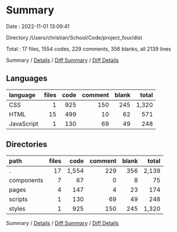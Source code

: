 # Summary

Date : 2022-11-01 13:09:41

Directory /Users/christian/School/Code/project_four/dist

Total : 17 files,  1554 codes, 229 comments, 356 blanks, all 2139 lines

Summary / [Details](details.md) / [Diff Summary](diff.md) / [Diff Details](diff-details.md)

## Languages
| language | files | code | comment | blank | total |
| :--- | ---: | ---: | ---: | ---: | ---: |
| CSS | 1 | 925 | 150 | 245 | 1,320 |
| HTML | 15 | 499 | 10 | 62 | 571 |
| JavaScript | 1 | 130 | 69 | 49 | 248 |

## Directories
| path | files | code | comment | blank | total |
| :--- | ---: | ---: | ---: | ---: | ---: |
| . | 17 | 1,554 | 229 | 356 | 2,139 |
| components | 7 | 67 | 0 | 8 | 75 |
| pages | 4 | 147 | 4 | 23 | 174 |
| scripts | 1 | 130 | 69 | 49 | 248 |
| styles | 1 | 925 | 150 | 245 | 1,320 |

Summary / [Details](details.md) / [Diff Summary](diff.md) / [Diff Details](diff-details.md)